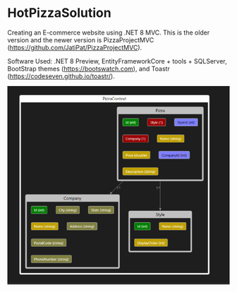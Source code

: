 # HotPizzaSolution

Creating an E-commerce website using .NET 8 MVC. This is the older version and the newer version is PizzaProjectMVC (https://github.com/JatiPat/PizzaProjectMVC).

Software Used:  .NET 8 Preview, EntityFrameworkCore + tools + SQLServer, BootStrap themes (https://bootswatch.com), and Toastr (https://codeseven.github.io/toastr/).


![Current Model Relationship](CurrentModelRelationship.PNG)
